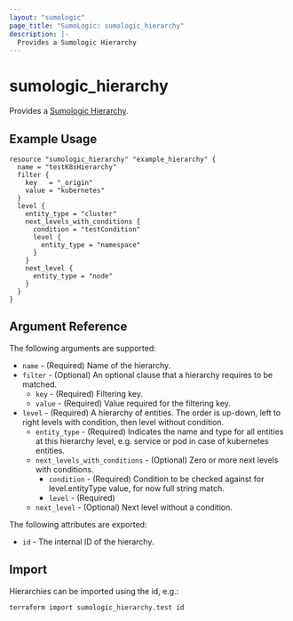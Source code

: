 ```yaml
---
layout: "sumologic"
page_title: "SumoLogic: sumologic_hierarchy"
description: |-
  Provides a Sumologic Hierarchy
---
```


# sumologic_hierarchy
Provides a [Sumologic Hierarchy][1].

## Example Usage
```hcl
resource "sumologic_hierarchy" "example_hierarchy" {
  name = "testK8sHierarchy"
  filter {
    key   = "_origin"
    value = "kubernetes" 
  }
  level {
    entity_type = "cluster"
    next_levels_with_conditions {
      condition = "testCondition"
      level {
        entity_type = "namespace"
      }
    }
    next_level {
      entity_type = "node"
    }
  }
}
```

## Argument Reference

The following arguments are supported:

- `name` - (Required) Name of the hierarchy.
- `filter` - (Optional) An optional clause that a hierarchy requires to be matched.
  + `key` - (Required) Filtering key.
  + `value` - (Required) Value required for the filtering key.
- `level` - (Required) A hierarchy of entities. The order is up-down, left to right levels with condition, then level without condition. 
  + `entity_type` - (Required) Indicates the name and type for all entities at this hierarchy level, e.g. service or pod in case of kubernetes entities.
  + `next_levels_with_conditions` - (Optional) Zero or more next levels with conditions.
    + `condition` - (Required) Condition to be checked against for level.entityType value, for now full string match.
    + `level` - (Required)
  + `next_level` - (Optional) Next level without a condition.
  
The following attributes are exported:

- `id` - The internal ID of the hierarchy.

## Import
Hierarchies can be imported using the id, e.g.:

```hcl
terraform import sumologic_hierarchy.test id
```

[1]: https://help.sumologic.com/Visualizations-and-Alerts/Explore
